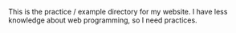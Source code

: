 This is the practice / example directory for my website.
I have less knowledge about web programming, so I need practices.

